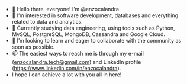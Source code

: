 - 👋 Hello there, everyone! I’m @enzocalandra
- 👀 I’m interested in software development, databases and everything related to data and analytics.
- 🌱 Currently studying data engineering, using tools such as Python, MySQL, PostgreSQL, MongoDB, Cassandra and Google Cloud.
- 💞️ I’m looking to learn and eager to collaborate with the community as soon as possible.
- 📫 The easiest ways to reach me is through my e-mail (enzocalandra.tech@gmail.com) and LinkedIn profile (https://www.linkedin.com/in/enzocalandra).
- I hope I can achieve a lot with you all in here!

<!---
enzocalandra/enzocalandra is a ✨ special ✨ repository because its `README.md` (this file) appears on your GitHub profile.
You can click the Preview link to take a look at your changes.
--->
